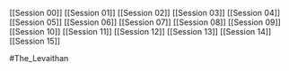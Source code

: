 [[Session 00]]
[[Session 01]]
[[Session 02]]
[[Session 03]]
[[Session 04]]
[[Session 05]]
[[Session 06]]
[[Session 07]]
[[Session 08]]
[[Session 09]]
[[Session 10]]
[[Session 11]]
[[Session 12]]
[[Session 13]]
[[Session 14]]
[[Session 15]]

#The_Levaithan